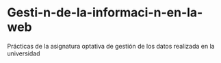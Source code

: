 # Gesti-n-de-la-informaci-n-en-la-web
Prácticas de la asignatura optativa de gestión de los datos realizada en la universidad
